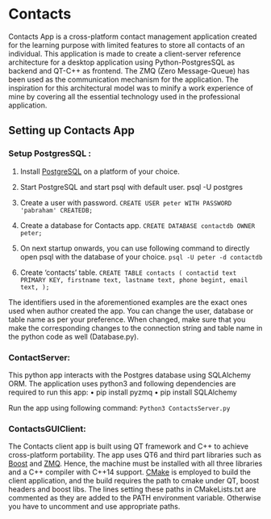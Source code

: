 # Contacts

Contacts App is a cross-platform contact management application created for the learning purpose with limited features to store all contacts of an individual. This application is made to create a client-server reference architecture for a desktop application using Python-PostgresSQL as backend and QT-C++ as frontend. The ZMQ (Zero Message-Queue) has been used as the communication mechanism for the application. The inspiration for this architectural model was to minify a work experience of mine by covering all the essential technology used in the professional application.

## Setting up Contacts App

### Setup PostgresSQL :
1.	Install [PostgreSQL](https://www.postgresql.org/docs/current/tutorial-install.html) on a platform of your choice.

2.	Start PostgreSQL and start psql with default user.
psql -U postgres

3.	Create a user with password.
`CREATE USER peter WITH PASSWORD 'pabraham' CREATEDB;`

4.	Create a database for Contacts app.
`CREATE DATABASE contactdb OWNER peter;`

5.	On next startup onwards, you can use following command to directly open psql with the database of your choice.
`psql -U peter -d contactdb`

6.	Create ‘contacts’ table.
`CREATE TABLE contacts (
	contactid text PRIMARY KEY,
	firstname text,
	lastname text,
	phone begint,
	email text,
); `

The identifiers used in the aforementioned examples are the exact ones used when author created the app. You can change the user, database or table name as per your preference. When changed, make sure that you make the corresponding changes to the connection string and table name in the python code as well (Database.py).

### ContactServer:
This python app interacts with the Postgres database using SQLAlchemy ORM. The application uses python3 and following dependencies are required to run this app:
•	pip install pyzmq
•	pip install SQLAlchemy

Run the app using following command:
`Python3 ContactsServer.py`

### ContactsGUIClient:

The Contacts client app is built using QT framework and C++ to achieve cross-platform portability. The app uses QT6 and third part libraries such as [Boost](https://www.boost.org/users/download/) and [ZMQ](https://zeromq.org/download/). Hence, the machine must be installed with all three libraries and a C++ compiler with C++14 support. [CMake](https://cmake.org/download/) is employed to build the client application, and the build requires the path to cmake under QT, boost headers and boost libs. The lines setting these paths in CMakeLists.txt are commented as they are added to the PATH environment variable. Otherwise you have to uncomment and use appropriate paths.
